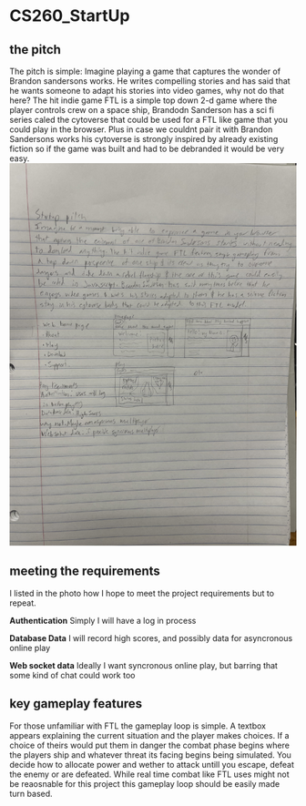 # CS260_StartUp
## the pitch
The pitch is simple: Imagine playing a game that captures the wonder of Brandon sandersons works. He writes compelling stories and has said that he wants someone to adapt his stories into video games, why not do that here? The hit indie game FTL is a simple top down 2-d game where the player controls crew on a space ship, Brandodn Sanderson has a sci fi series caled the cytoverse that could be used for a FTL like game that you could play in the browser. Plus in case we couldnt pair it with Brandon Sandersons works his cytoverse is strongly inspired by already existing fiction so if the game was built and had to be debranded it would be very easy.
![photo of my handwritten notes on the subject as well as a couple sketches](sketches_and_notes.JPG)
## meeting the requirements
I listed in the photo how I hope to meet the project requirements but to repeat.

**Authentication** Simply I will have a log in process

**Database Data** I will record high scores, and possibly data for asyncronous online play

**Web socket data** Ideally I want syncronous online play, but barring that some kind of chat could work too

## key gameplay features
For those unfamiliar with FTL the gameplay loop is simple. A textbox appears explaining the current situation and the player makes choices. If a choice of theirs would put them in danger the combat phase begins where the players ship and whatever threat its facing begins being simulated. You decide how to allocate power and wether to attack untill you escape, defeat the enemy or are defeated. While real time combat like FTL uses might not be reaosnable for this project this gameplay loop should be easily made turn based.